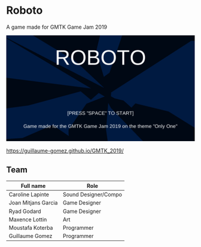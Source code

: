 # Roboto
A game made for GMTK Game Jam 2019

![cover.png](cover.png)


https://guillaume-gomez.github.io/GMTK_2019/

## Team

| Full name  | Role |
| ------------- | ------------- |
| Caroline Lapinte  | Sound Designer/Compo  |
| Joan Mitjans Garcia  | Game Designer  |
| Ryad Godard | Game Designer |
| Maxence Lottin | Art |
| Moustafa Koterba | Programmer |
| Guillaume Gomez | Programmer |
